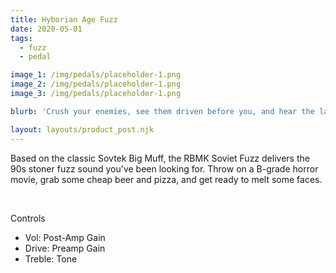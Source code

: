 ```yaml
---
title: Hyborian Age Fuzz
date: 2020-05-01
tags:
  - fuzz
  - pedal

image_1: /img/pedals/placeholder-1.png
image_2: /img/pedals/placeholder-1.png
image_3: /img/pedals/placeholder-1.png

blurb: 'Crush your enemies, see them driven before you, and hear the lamentation of their women.'

layout: layouts/product_post.njk
---
```


<p>Based on the classic Sovtek Big Muff, the RBMK Soviet Fuzz delivers the 90s stoner fuzz sound you've been looking for. Throw on a B-grade horror movie, grab some cheap beer and pizza, and get ready to melt some faces.</p>
<br>
<p class="subhead">Controls</p>
<ul class="--ul_icon">
	<li>Vol: Post-Amp Gain</li>
	<li>Drive: Preamp Gain</li>
	<li>Treble: Tone</li>
</ul>